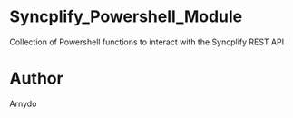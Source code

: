 # Syncplify_Powershell_Module
Collection of Powershell functions to interact with the Syncplify REST API

# Author
Arnydo
